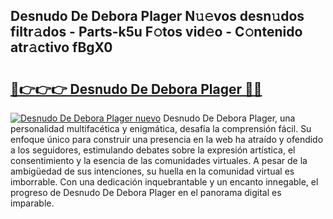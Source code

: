 ## Desnudo De Debora Plager N𝚞𝚎vos desn𝚞dos filtr𝚊dos - Parts-k5u F𝚘tos vid𝚎o - C𝚘ntenido atr𝚊ctivo fBgX0

# <h2><a href="http://mb4et4h.tromn.icu/?c=Desnudo+De+Debora+Plager">🔗👉👉👉 Desnudo De Debora Plager 🔗🔗</a></h2>

[![Desnudo De Debora Plager nuevo](https://i.imgur.com/pEAQMta.gif)](http://mb4et4h.tromn.icu/?c=Desnudo+De+Debora+Plager)
Desnudo De Debora Plager, una personalidad multifacética y enigmática, desafía la comprensión fácil. Su enfoque único para construir una presencia en la web ha atraído y ofendido a los seguidores, estimulando debates sobre la expresión artística, el consentimiento y la esencia de las comunidades virtuales. A pesar de la ambigüedad de sus intenciones, su huella en la comunidad virtual es imborrable. Con una dedicación inquebrantable y un encanto innegable, el progreso de Desnudo De Debora Plager en el panorama digital es imparable.
